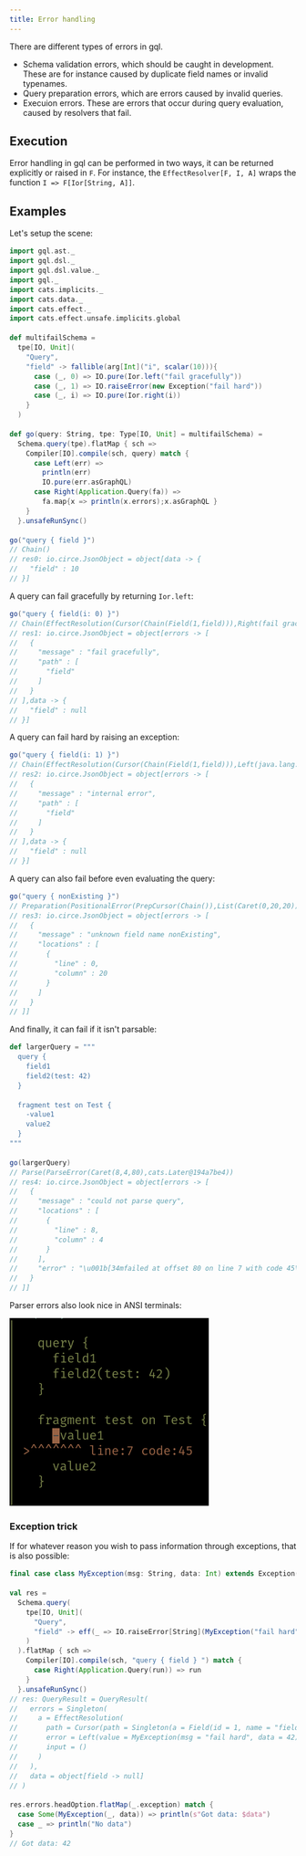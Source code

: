 ```yaml
---
title: Error handling
---
```

There are different types of errors in gql.

* Schema validation errors, which should be caught in development.
These are for instance caused by duplicate field names or invalid typenames.
* Query preparation errors, which are errors caused by invalid queries.
* Execuion errors. These are errors that occur during query evaluation, caused by resolvers that fail.

## Execution
Error handling in gql can be performed in two ways, it can be returned explicitly or raised in `F`.
For instance, the `EffectResolver[F, I, A]` wraps the function `I => F[Ior[String, A]]`.

## Examples
Let's setup the scene:
```scala
import gql.ast._
import gql.dsl._
import gql.dsl.value._
import gql._
import cats.implicits._
import cats.data._
import cats.effect._
import cats.effect.unsafe.implicits.global
  
def multifailSchema = 
  tpe[IO, Unit](
    "Query", 
    "field" -> fallible(arg[Int]("i", scalar(10))){ 
      case (_, 0) => IO.pure(Ior.left("fail gracefully"))
      case (_, 1) => IO.raiseError(new Exception("fail hard"))
      case (_, i) => IO.pure(Ior.right(i))
    }
  )

def go(query: String, tpe: Type[IO, Unit] = multifailSchema) = 
  Schema.query(tpe).flatMap { sch =>
    Compiler[IO].compile(sch, query) match {
      case Left(err) => 
        println(err)
        IO.pure(err.asGraphQL)
      case Right(Application.Query(fa)) => 
        fa.map{x => println(x.errors);x.asGraphQL }
    }
  }.unsafeRunSync()
  
go("query { field }")
// Chain()
// res0: io.circe.JsonObject = object[data -> {
//   "field" : 10
// }]
```

A query can fail gracefully by returning `Ior.left`:
```scala
go("query { field(i: 0) }")
// Chain(EffectResolution(Cursor(Chain(Field(1,field))),Right(fail gracefully),()))
// res1: io.circe.JsonObject = object[errors -> [
//   {
//     "message" : "fail gracefully",
//     "path" : [
//       "field"
//     ]
//   }
// ],data -> {
//   "field" : null
// }]
```

A query can fail hard by raising an exception:
```scala
go("query { field(i: 1) }")
// Chain(EffectResolution(Cursor(Chain(Field(1,field))),Left(java.lang.Exception: fail hard),()))
// res2: io.circe.JsonObject = object[errors -> [
//   {
//     "message" : "internal error",
//     "path" : [
//       "field"
//     ]
//   }
// ],data -> {
//   "field" : null
// }]
```

A query can also fail before even evaluating the query:
```scala
go("query { nonExisting }")
// Preparation(PositionalError(PrepCursor(Chain()),List(Caret(0,20,20)),unknown field name nonExisting))
// res3: io.circe.JsonObject = object[errors -> [
//   {
//     "message" : "unknown field name nonExisting",
//     "locations" : [
//       {
//         "line" : 0,
//         "column" : 20
//       }
//     ]
//   }
// ]]
```

And finally, it can fail if it isn't parsable:
```scala
def largerQuery = """
  query {
    field1
    field2(test: 42)
  }
  
  fragment test on Test {
    -value1
    value2 
  }
"""

go(largerQuery)
// Parse(ParseError(Caret(8,4,80),cats.Later@194a7be4))
// res4: io.circe.JsonObject = object[errors -> [
//   {
//     "message" : "could not parse query",
//     "locations" : [
//       {
//         "line" : 8,
//         "column" : 4
//       }
//     ],
//     "error" : "\u001b[34mfailed at offset 80 on line 7 with code 45\none of \"...\"\nin char in range A to Z (code 65 to 90)\nin char in range _ to _ (code 95 to 95)\nin char in range a to z (code 97 to 122)\nin query:\n\u001b[0m\u001b[32m| \u001b[0m\u001b[32m\n|   query {\n|     field1\n|     field2(test: 42)\n|   }\n|   \n|   fragment test on Test {\n|     \u001b[41m\u001b[30m-\u001b[0m\u001b[32mvalue1\n| \u001b[31m>^^^^^^^ line:7 code:45\u001b[0m\u001b[32m\n|     value2 \n|   }\n| \u001b[0m\u001b[0m"
//   }
// ]]
```
Parser errors also look nice in ANSI terminals:

![Terminal output](./error_image.png)

### Exception trick
If for whatever reason you wish to pass information through exceptions, that is also possible:
```scala
final case class MyException(msg: String, data: Int) extends Exception(msg)

val res = 
  Schema.query(
    tpe[IO, Unit](
      "Query",
      "field" -> eff(_ => IO.raiseError[String](MyException("fail hard", 42)))
    )
  ).flatMap { sch =>
    Compiler[IO].compile(sch, "query { field } ") match {
      case Right(Application.Query(run)) => run
    }
  }.unsafeRunSync()
// res: QueryResult = QueryResult(
//   errors = Singleton(
//     a = EffectResolution(
//       path = Cursor(path = Singleton(a = Field(id = 1, name = "field"))),
//       error = Left(value = MyException(msg = "fail hard", data = 42)),
//       input = ()
//     )
//   ),
//   data = object[field -> null]
// )
  
res.errors.headOption.flatMap(_.exception) match {
  case Some(MyException(_, data)) => println(s"Got data: $data")
  case _ => println("No data")
}
// Got data: 42
```
